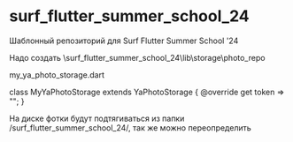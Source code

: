 # surf_flutter_summer_school_24

Шаблонный репозиторий для Surf Flutter Summer School '24

Надо создать \surf_flutter_summer_school_24\lib\storage\photo_repo

my_ya_photo_storage.dart

class MyYaPhotoStorage extends YaPhotoStorage {
  @override
  get token => "";
}

На диске фотки будут подтягиваться из папки /surf_flutter_summer_school_24/, так же можно переопределить
